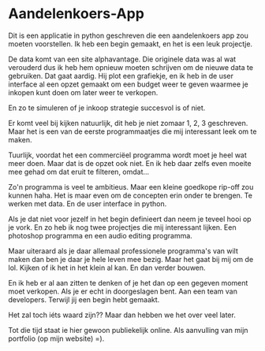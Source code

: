 # Aandelenkoers-App

Dit is een applicatie in python geschreven die een aandelenkoers app zou moeten voorstellen. Ik heb een begin gemaakt, en het is een leuk projectje.

De data komt van een site alphavantage. Die originele data was al wat verouderd dus ik heb hem opnieuw moeten schrijven om de nieuwe data te gebruiken. Dat gaat aardig. Hij plot een grafiekje, en ik heb in de user interface al een opzet gemaakt om een budget weer te geven waarmee je inkopen kunt doen om later weer te verkopen.

En zo te simuleren of je inkoop strategie succesvol is of niet.

Er komt veel bij kijken natuurlijk, dit heb je niet zomaar 1, 2, 3 geschreven. Maar het is een van de eerste programmaatjes die mij interessant leek om te maken.

Tuurlijk, voordat het een commerciëel programma wordt moet je heel wat meer doen. Maar dat is de opzet ook niet. En ik heb daar zelfs even moeite mee gehad om dat eruit te filteren, omdat...

Zo'n programma is veel te ambitieus. Maar een kleine goedkope rip-off zou kunnen haha. Het is maar even om de concepten erin onder te brengen. Te werken met data. En de user interface in python.

Als je dat niet voor jezelf in het begin definieert dan neem je teveel hooi op je vork. En zo heb ik nog twee projectjes die mij interessant lijken. Een photoshop programma en een audio editing programma.

Maar uiteraard als je daar allemaal professionele programma's van wilt maken dan ben je daar je hele leven mee bezig. Maar het gaat bij mij om de lol. Kijken of ik het in het klein al kan. En dan verder bouwen.

En ik heb er al aan zitten te denken of je het dan op een gegeven moment moet verkopen. Als je er echt in doorgeslagen bent. Aan een team van developers. Terwijl jij een begin hebt gemaakt.

Het zal toch iéts waard zijn?? Maar dan hebben we het over veel later.

Tot die tijd staat ie hier gewoon publiekelijk online. Als aanvulling van mijn portfolio (op mijn website) =).


